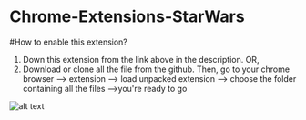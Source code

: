 # Chrome-Extensions-StarWars

#How to enable this extension?
1. Down this extension from the link above in the description. OR,
2. Download or clone all the file from the github.
Then, go to your chrome browser --> extension --> load unpacked extension --> choose the folder containing all the files -->you're ready to go

![alt text](https://lh3.googleusercontent.com/EsPYNITVyKeshzEI6rO4zUNH9OOH_sHigVG4jmJP4eLt-vxK2jNPl7UaO_zIDILsQhpfJyNpIw=w640-h400-e365)
